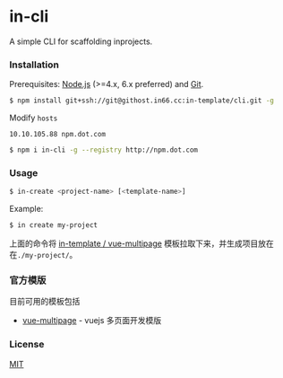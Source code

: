 # in-cli

A simple CLI for scaffolding inprojects.

### Installation

Prerequisites: [Node.js](https://nodejs.org/en/) (>=4.x, 6.x preferred) and [Git](https://git-scm.com/).

``` bash
$ npm install git+ssh://git@githost.in66.cc:in-template/cli.git -g
```

Modify `hosts`
``` vim
10.10.105.88 npm.dot.com
```

``` bash 
$ npm i in-cli -g --registry http://npm.dot.com
```

### Usage

``` bash
$ in-create <project-name> [<template-name>]
```

Example:

``` bash
$ in create my-project
```

上面的命令将 [in-template / vue-multipage](http://githost.in66.cc/in-template/vue-multipage) 模板拉取下来，并生成项目放在在`./my-project/`。

### 官方模版

目前可用的模板包括

- [vue-multipage](http://githost.in66.cc/in-template/vue-multipage) - vuejs 多页面开发模版

### License

[MIT](http://opensource.org/licenses/MIT)
